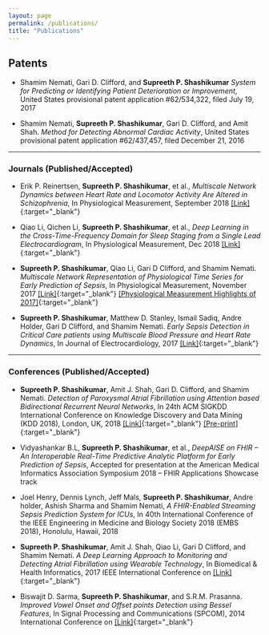 ```yaml
---
layout: page
permalink: /publications/
title: "Publications"
---
```


## Patents 

+ Shamim Nemati, Gari D. Clifford, and **Supreeth P. Shashikumar** *System for Predicting or Identifying Patient Deterioration or Improvement*, United States provisional patent application #62/534,322, filed July 19, 2017

+ Shamim Nemati, **Supreeth P. Shashikumar**, Gari D. Clifford, and Amit Shah. *Method for Detecting Abnormal Cardiac Activity*, United States provisional patent application #62/437,457, filed December 21, 2016

---
### Journals (Published/Accepted)

+ Erik P. Reinertsen, **Supreeth P. Shashikumar**, et al., *Multiscale Network Dynamics between Heart Rate and Locomotor Activity Are Altered in Schizophrenia*, In Physiological Measurement, September 2018 [[Link]](http://iopscience.iop.org/article/10.1088/1361-6579/aae1ed){:target="_blank"}

+ Qiao Li, Qichen Li, **Supreeth P. Shashikumar**, et al., *Deep Learning in the Cross-Time-Frequency Domain for Sleep Staging from a Single Lead Electrocardiogram*, In Physiological Measurement, Dec 2018 [[Link]](https://iopscience.iop.org/article/10.1088/1361-6579/aaf339/meta){:target="_blank"}

+ **Supreeth P. Shashikumar**, Qiao Li, Gari D Clifford, and Shamim Nemati. *Multiscale Network Representation of Physiological Time Series for Early Prediction of Sepsis*, In Physiological Measurement, November 2017 [[Link]](http://iopscience.iop.org/article/10.1088/1361-6579/aa9772){:target="_blank"} [[Physiological Measurement Highlights of 2017]](http://iopscience.iop.org/journal/0967-3334/page/Highlights_of_2017){:target="_blank"}

+ **Supreeth P. Shashikumar**, Matthew D. Stanley, Ismail Sadiq, Andre Holder, Gari D Clifford, and Shamim Nemati. *Early Sepsis Detection in Critical Care patients using Multiscale Blood Pressure and Heart Rate Dynamics*, In Journal of Electrocardiology, 2017 [[Link]](http://www.sciencedirect.com/science/article/pii/S0022073617302546){:target="_blank"}

---
### Conferences (Published/Accepted)

+ **Supreeth P. Shashikumar**, Amit J. Shah, Gari D. Clifford, and Shamim Nemati.  *Detection of Paroxysmal Atrial Fibrillation using Attention based Bidirectional Recurrent Neural Networks*, In 24th ACM SIGKDD International Conference on Knowledge Discovery and Data Mining (KDD 2018), London, UK, 2018 [[Link]](https://dl.acm.org/citation.cfm?id=3219912){:target="_blank"} [[Pre-print]](https://arxiv.org/abs/1805.09133){:target="_blank"}

+ Vidyashankar B.L, **Supreeth P. Shashikumar**, et al., *DeepAISE on FHIR – An Interoperable Real-Time Predictive Analytic Platform for Early Prediction of Sepsis*, Accepted for presentation at the American Medical Informatics Association Symposium 2018 – FHIR Applications Showcase track

+ Joel Henry, Dennis Lynch, Jeff Mals, **Supreeth P. Shashikumar**, Andre holder, Ashish Sharma and Shamim Nemati, *A FHIR-Enabled Streaming Sepsis Prediction System for ICUs*, In 40th International Conference of the IEEE Engineering in Medicine and Biology Society 2018 (EMBS 2018), Honolulu, Hawaii, 2018

+ **Supreeth P. Shashikumar**, Amit J. Shah, Qiao Li, Gari D Clifford, and Shamim Nemati. *A Deep Learning Approach to Monitoring and Detecting Atrial Fibrillation using Wearable Technology*, In Biomedical & Health Informatics, 2017 IEEE International Conference on [[Link]](http://ieeexplore.ieee.org/abstract/document/7897225/){:target="_blank"}

+ Biswajit D. Sarma, **Supreeth P. Shashikumar**, and S.R.M. Prasanna. *Improved Vowel Onset and Offset points Detection using Bessel Features*, In Signal Processing and Communications (SPCOM), 2014 International Conference on [[Link]](http://ieeexplore.ieee.org/abstract/document/6983913/){:target="_blank"}

